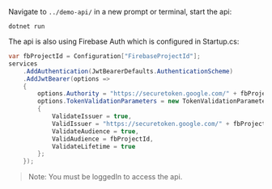 Navigate to `../demo-api/` in a new prompt or terminal, start the api:

```
dotnet run
```

The api is also using Firebase Auth which is configured in Startup.cs:

```csharp
var fbProjectId = Configuration["FirebaseProjectId"];
services
    .AddAuthentication(JwtBearerDefaults.AuthenticationScheme)
    .AddJwtBearer(options =>
    {
        options.Authority = "https://securetoken.google.com/" + fbProjectId;
        options.TokenValidationParameters = new TokenValidationParameters
        {
            ValidateIssuer = true,
            ValidIssuer = "https://securetoken.google.com/" + fbProjectId,
            ValidateAudience = true,
            ValidAudience = fbProjectId,
            ValidateLifetime = true
        };
    });
```

> Note: You must be loggedIn to access the api.